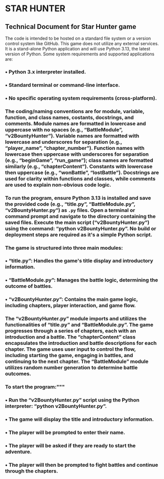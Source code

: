 # STAR HUNTER

## Technical Document for Star Hunter game
The code is intended to be hosted on a standard file system or a version control system like GitHub. This game does not utilize any external services. It is a stand-alone Python application and will use Python 3.13, the latest version of Python. Some system requirements and supported applications are:
### •	Python 3.x interpreter installed.
### •	Standard terminal or command-line interface.
### •	No specific operating system requirements (cross-platform).

### The coding/naming conventions are for module, variable, function, and class names, costants, docstrings, and comments. Module names are formatted in lowercase and uppercase with no spaces (e.g., “BattleModule”, “v2BountyHunter”). Variable names are formatted with lowercase and underscores for separation (e.g., “player_name”, “chapter_number”). Function names with lowercase then uppercase with underscores for separation (e.g., “beginGame”, “run_game”); class names are formatted similarly (e.g., “chapterContent”). Constants with lowercase then uppercase (e.g., “wonBattle”, “lostBattle”). Docstrings are used for clarity within functions and classes, while comments are used to explain non-obvious code logic.

### To run the program, ensure Python 3.13 is installed and save the provided code (e.g., “title.py”, “BattleModule.py”, “v2BountyHunter.py”) as `.py` files. Open a terminal or command prompt and navigate to the directory containing the saved files. Execute the main script (“v2BountyHunter.py”) using the command: “python v2BountyHunter.py”. No build or deployment steps are required as it's a simple Python script.

### The game is structured into three main modules:
### •	“title.py”: Handles the game's title display and introductory information.
### •	“BattleModule.py”: Manages the battle logic, determining the outcome of battles.
### •	“v2BountyHunter.py”: Contains the main game logic, including chapters, player interaction, and game flow.

### The “v2BountyHunter.py” module imports and utilizes the functionalities of “title.py” and “BattleModule.py”. The game progresses through a series of chapters, each with an introduction and a battle. The “chapterContent” class encapsulates the introduction and battle descriptions for each chapter. The game uses user input to control the flow, including starting the game, engaging in battles, and continuing to the next chapter. The “BattleModule” module utilizes random number generation to determine battle outcomes.

### To start the program:"""
### •	Run the “v2BountyHunter.py” script using the Python interpreter: “python v2BountyHunter.py”.
### •	The game will display the title and introductory information.
### •	The player will be prompted to enter their name.
### •	The player will be asked if they are ready to start the adventure.
### •	The player will then be prompted to fight battles and continue through the chapters.
